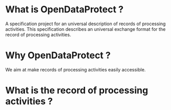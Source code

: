 # What is OpenDataProtect ?

A specification project for an universal description of records of processing activities.
This specification describes an universal exchange format for the record of processing activities.


# Why OpenDataProtect ? 

We aim at make records of processing activities easily accessible.  


# What is the record of processing activities ?








